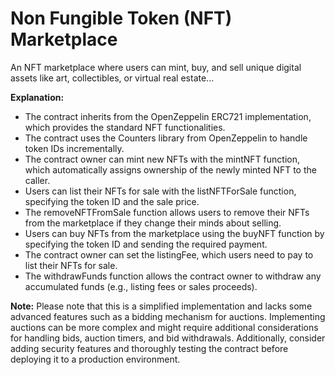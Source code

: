 # Non Fungible Token (NFT) Marketplace


An NFT marketplace where users can mint, buy, and sell unique digital assets like art, collectibles, or virtual real estate...

__Explanation:__

 - The contract inherits from the OpenZeppelin ERC721 implementation, which provides the standard NFT functionalities.
 - The contract uses the Counters library from OpenZeppelin to handle token IDs incrementally.
 - The contract owner can mint new NFTs with the mintNFT function, which automatically assigns ownership of the newly minted NFT to the caller.
 - Users can list their NFTs for sale with the listNFTForSale function, specifying the token ID and the sale price.
 - The removeNFTFromSale function allows users to remove their NFTs from the marketplace if they change their minds about selling.
 - Users can buy NFTs from the marketplace using the buyNFT function by specifying the token ID and sending the required payment.
 - The contract owner can set the listingFee, which users need to pay to list their NFTs for sale.
 - The withdrawFunds function allows the contract owner to withdraw any accumulated funds (e.g., listing fees or sales proceeds).

__Note:__ Please note that this is a simplified implementation and lacks some advanced features such as a bidding mechanism for auctions. Implementing auctions can be more complex and might require additional considerations for handling bids, auction timers, and bid withdrawals. Additionally, consider adding security features and thoroughly testing the contract before deploying it to a production environment.
